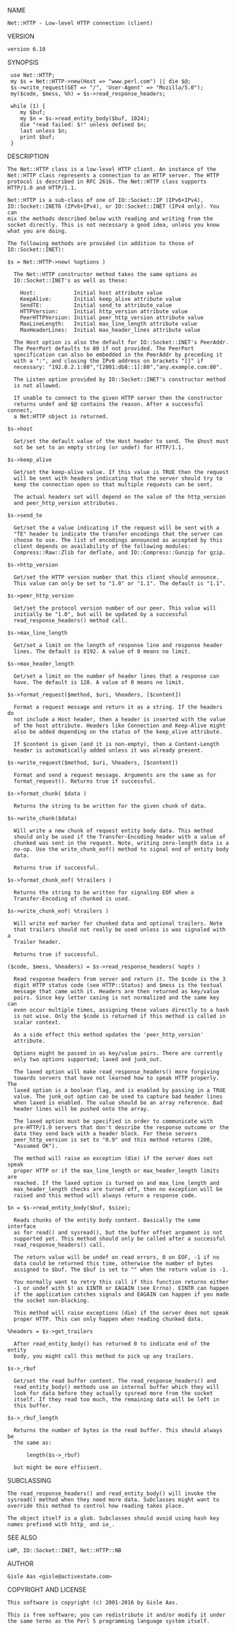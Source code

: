NAME

    Net::HTTP - Low-level HTTP connection (client)

VERSION

    version 6.10

SYNOPSIS

     use Net::HTTP;
     my $s = Net::HTTP->new(Host => "www.perl.com") || die $@;
     $s->write_request(GET => "/", 'User-Agent' => "Mozilla/5.0");
     my($code, $mess, %h) = $s->read_response_headers;
    
     while (1) {
        my $buf;
        my $n = $s->read_entity_body($buf, 1024);
        die "read failed: $!" unless defined $n;
        last unless $n;
        print $buf;
     }

DESCRIPTION

    The Net::HTTP class is a low-level HTTP client. An instance of the
    Net::HTTP class represents a connection to an HTTP server. The HTTP
    protocol is described in RFC 2616. The Net::HTTP class supports
    HTTP/1.0 and HTTP/1.1.

    Net::HTTP is a sub-class of one of IO::Socket::IP (IPv6+IPv4),
    IO::Socket::INET6 (IPv6+IPv4), or IO::Socket::INET (IPv4 only). You can
    mix the methods described below with reading and writing from the
    socket directly. This is not necessary a good idea, unless you know
    what you are doing.

    The following methods are provided (in addition to those of
    IO::Socket::INET):

    $s = Net::HTTP->new( %options )

      The Net::HTTP constructor method takes the same options as
      IO::Socket::INET's as well as these:

        Host:            Initial host attribute value
        KeepAlive:       Initial keep_alive attribute value
        SendTE:          Initial send_te attribute_value
        HTTPVersion:     Initial http_version attribute value
        PeerHTTPVersion: Initial peer_http_version attribute value
        MaxLineLength:   Initial max_line_length attribute value
        MaxHeaderLines:  Initial max_header_lines attribute value

      The Host option is also the default for IO::Socket::INET's PeerAddr.
      The PeerPort defaults to 80 if not provided. The PeerPort
      specification can also be embedded in the PeerAddr by preceding it
      with a ":", and closing the IPv6 address on brackets "[]" if
      necessary: "192.0.2.1:80","[2001:db8::1]:80","any.example.com:80".

      The Listen option provided by IO::Socket::INET's constructor method
      is not allowed.

      If unable to connect to the given HTTP server then the constructor
      returns undef and $@ contains the reason. After a successful connect,
      a Net:HTTP object is returned.

    $s->host

      Get/set the default value of the Host header to send. The $host must
      not be set to an empty string (or undef) for HTTP/1.1.

    $s->keep_alive

      Get/set the keep-alive value. If this value is TRUE then the request
      will be sent with headers indicating that the server should try to
      keep the connection open so that multiple requests can be sent.

      The actual headers set will depend on the value of the http_version
      and peer_http_version attributes.

    $s->send_te

      Get/set the a value indicating if the request will be sent with a
      "TE" header to indicate the transfer encodings that the server can
      choose to use. The list of encodings announced as accepted by this
      client depends on availability of the following modules:
      Compress::Raw::Zlib for deflate, and IO::Compress::Gunzip for gzip.

    $s->http_version

      Get/set the HTTP version number that this client should announce.
      This value can only be set to "1.0" or "1.1". The default is "1.1".

    $s->peer_http_version

      Get/set the protocol version number of our peer. This value will
      initially be "1.0", but will be updated by a successful
      read_response_headers() method call.

    $s->max_line_length

      Get/set a limit on the length of response line and response header
      lines. The default is 8192. A value of 0 means no limit.

    $s->max_header_length

      Get/set a limit on the number of header lines that a response can
      have. The default is 128. A value of 0 means no limit.

    $s->format_request($method, $uri, %headers, [$content])

      Format a request message and return it as a string. If the headers do
      not include a Host header, then a header is inserted with the value
      of the host attribute. Headers like Connection and Keep-Alive might
      also be added depending on the status of the keep_alive attribute.

      If $content is given (and it is non-empty), then a Content-Length
      header is automatically added unless it was already present.

    $s->write_request($method, $uri, %headers, [$content])

      Format and send a request message. Arguments are the same as for
      format_request(). Returns true if successful.

    $s->format_chunk( $data )

      Returns the string to be written for the given chunk of data.

    $s->write_chunk($data)

      Will write a new chunk of request entity body data. This method
      should only be used if the Transfer-Encoding header with a value of
      chunked was sent in the request. Note, writing zero-length data is a
      no-op. Use the write_chunk_eof() method to signal end of entity body
      data.

      Returns true if successful.

    $s->format_chunk_eof( %trailers )

      Returns the string to be written for signaling EOF when a
      Transfer-Encoding of chunked is used.

    $s->write_chunk_eof( %trailers )

      Will write eof marker for chunked data and optional trailers. Note
      that trailers should not really be used unless is was signaled with a
      Trailer header.

      Returns true if successful.

    ($code, $mess, %headers) = $s->read_response_headers( %opts )

      Read response headers from server and return it. The $code is the 3
      digit HTTP status code (see HTTP::Status) and $mess is the textual
      message that came with it. Headers are then returned as key/value
      pairs. Since key letter casing is not normalized and the same key can
      even occur multiple times, assigning these values directly to a hash
      is not wise. Only the $code is returned if this method is called in
      scalar context.

      As a side effect this method updates the 'peer_http_version'
      attribute.

      Options might be passed in as key/value pairs. There are currently
      only two options supported; laxed and junk_out.

      The laxed option will make read_response_headers() more forgiving
      towards servers that have not learned how to speak HTTP properly. The
      laxed option is a boolean flag, and is enabled by passing in a TRUE
      value. The junk_out option can be used to capture bad header lines
      when laxed is enabled. The value should be an array reference. Bad
      header lines will be pushed onto the array.

      The laxed option must be specified in order to communicate with
      pre-HTTP/1.0 servers that don't describe the response outcome or the
      data they send back with a header block. For these servers
      peer_http_version is set to "0.9" and this method returns (200,
      "Assumed OK").

      The method will raise an exception (die) if the server does not speak
      proper HTTP or if the max_line_length or max_header_length limits are
      reached. If the laxed option is turned on and max_line_length and
      max_header_length checks are turned off, then no exception will be
      raised and this method will always return a response code.

    $n = $s->read_entity_body($buf, $size);

      Reads chunks of the entity body content. Basically the same interface
      as for read() and sysread(), but the buffer offset argument is not
      supported yet. This method should only be called after a successful
      read_response_headers() call.

      The return value will be undef on read errors, 0 on EOF, -1 if no
      data could be returned this time, otherwise the number of bytes
      assigned to $buf. The $buf is set to "" when the return value is -1.

      You normally want to retry this call if this function returns either
      -1 or undef with $! as EINTR or EAGAIN (see Errno). EINTR can happen
      if the application catches signals and EAGAIN can happen if you made
      the socket non-blocking.

      This method will raise exceptions (die) if the server does not speak
      proper HTTP. This can only happen when reading chunked data.

    %headers = $s->get_trailers

      After read_entity_body() has returned 0 to indicate end of the entity
      body, you might call this method to pick up any trailers.

    $s->_rbuf

      Get/set the read buffer content. The read_response_headers() and
      read_entity_body() methods use an internal buffer which they will
      look for data before they actually sysread more from the socket
      itself. If they read too much, the remaining data will be left in
      this buffer.

    $s->_rbuf_length

      Returns the number of bytes in the read buffer. This should always be
      the same as:

          length($s->_rbuf)

      but might be more efficient.

SUBCLASSING

    The read_response_headers() and read_entity_body() will invoke the
    sysread() method when they need more data. Subclasses might want to
    override this method to control how reading takes place.

    The object itself is a glob. Subclasses should avoid using hash key
    names prefixed with http_ and io_.

SEE ALSO

    LWP, IO::Socket::INET, Net::HTTP::NB

AUTHOR

    Gisle Aas <gisle@activestate.com>

COPYRIGHT AND LICENSE

    This software is copyright (c) 2001-2016 by Gisle Aas.

    This is free software; you can redistribute it and/or modify it under
    the same terms as the Perl 5 programming language system itself.

